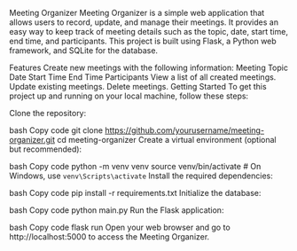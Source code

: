 Meeting Organizer
Meeting Organizer is a simple web application that allows users to record, update, and manage their meetings. It provides an easy way to keep track of meeting details such as the topic, date, start time, end time, and participants. This project is built using Flask, a Python web framework, and SQLite for the database.

Features
Create new meetings with the following information:
Meeting Topic
Date
Start Time
End Time
Participants
View a list of all created meetings.
Update existing meetings.
Delete meetings.
Getting Started
To get this project up and running on your local machine, follow these steps:

Clone the repository:

bash
Copy code
git clone https://github.com/yourusername/meeting-organizer.git
cd meeting-organizer
Create a virtual environment (optional but recommended):

bash
Copy code
python -m venv venv
source venv/bin/activate  # On Windows, use `venv\Scripts\activate`
Install the required dependencies:

bash
Copy code
pip install -r requirements.txt
Initialize the database:

bash
Copy code
python main.py
Run the Flask application:

bash
Copy code
flask run
Open your web browser and go to http://localhost:5000 to access the Meeting Organizer.
